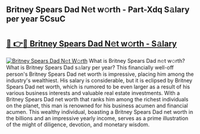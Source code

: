 ## Britney Spears Dad N𝚎t w𝚘rth - Part-Xdq S𝚊lary per year 5CsuC

# <h2><a href="http://gc47m4.nevu.top/?p=Britney+Spears+Dad">🔗 👉🔴 Britney Spears Dad N𝚎t w𝚘rth - S𝚊lary</a></h2>

[![Britney Spears Dad N𝚎t W𝚘rth](https://i.imgur.com/Oavwk0R.jpeg)](http://gc47m4.nevu.top/?p=Britney+Spears+Dad)
What is Britney Spears Dad n𝚎t w𝚘rth? What is Britney Spears Dad s𝚊lary per year?
This financially well-off person's Britney Spears Dad net worth is impressive, placing him among the industry's wealthiest. His salary is considerable, but it is eclipsed by Britney Spears Dad net worth, which is rumored to be even larger as a result of his various business interests and valuable real estate investments. With a Britney Spears Dad net worth that ranks him among the richest individuals on the planet, this man is renowned for his business acumen and financial acumen. This wealthy individual, boasting a Britney Spears Dad net worth in the billions and an impressive yearly income, serves as a prime illustration of the might of diligence, devotion, and monetary wisdom.
